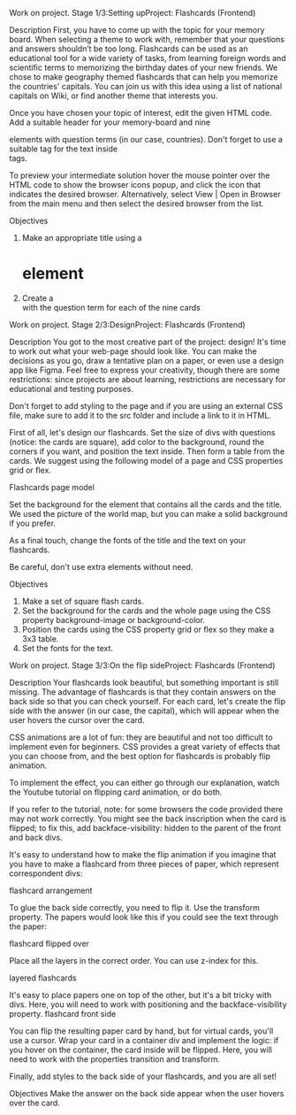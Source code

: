 Work on project. Stage 1/3:Setting upProject: Flashcards (Frontend)


Description
First, you have to come up with the topic for your memory board. When selecting a theme to work with, remember that your questions and answers shouldn’t be too long. Flashcards can be used as an educational tool for a wide variety of tasks, from learning foreign words and scientific terms to memorizing the birthday dates of your new friends. We chose to make geography themed flashcards that can help you memorize the countries' capitals. You can join us with this idea using a list of national capitals on Wiki, or find another theme that interests you.

Once you have chosen your topic of interest, edit the given HTML code. Add a suitable header for your memory-board and nine <div> elements with question terms (in our case, countries). Don't forget to use a suitable tag for the text inside <div> tags.

To preview your intermediate solution hover the mouse pointer over the HTML code to show the browser icons popup, and click the icon that indicates the desired browser. Alternatively, select View | Open in Browser from the main menu and then select the desired browser from the list.

Objectives
1. Make an appropriate title using a <h1> element
2. Create a <div> with the question term for each of the nine cards




Work on project. Stage 2/3:DesignProject: Flashcards (Frontend)


Description
You got to the most creative part of the project: design! It's time to work out what your web-page should look like. You can make the decisions as you go, draw a tentative plan on a paper, or even use a design app like Figma. Feel free to express your creativity, though there are some restrictions: since projects are about learning, restrictions are necessary for educational and testing purposes.

Don't forget to add styling to the page and if you are using an external CSS file, make sure to add it to the src folder and include a link to it in HTML.

First of all, let's design our flashcards. Set the size of divs with questions (notice: the cards are square), add color to the background, round the corners if you want, and position the text inside. Then form a table from the cards. We suggest using the following model of a page and CSS properties grid or flex.

Flashcards page model

Set the background for the element that contains all the cards and the title. We used the picture of the world map, but you can make a solid background if you prefer.

As a final touch, change the fonts of the title and the text on your flashcards.

Be careful, don't use extra elements without need.

Objectives
1. Make a set of square flash cards.
2. Set the background for the cards and the whole page using the CSS property background-image or background-color.
3. Position the cards using the CSS property grid or flex so they make a 3x3 table.
4. Set the fonts for the text.




Work on project. Stage 3/3:On the flip sideProject: Flashcards (Frontend)

Description
Your flashcards look beautiful, but something important is still missing. The advantage of flashcards is that they contain answers on the back side so that you can check yourself. For each card, let's create the flip side with the answer (in our case, the capital), which will appear when the user hovers the cursor over the card.

CSS animations are a lot of fun: they are beautiful and not too difficult to implement even for beginners. CSS provides a great variety of effects that you can choose from, and the best option for flashcards is probably flip animation.

To implement the effect, you can either go through our explanation, watch the Youtube tutorial on flipping card animation, or do both.

If you refer to the tutorial, note: for some browsers the code provided there may not work correctly. You might see the back inscription when the card is flipped; to fix this, add backface-visibility: hidden to the parent of the front and back divs.

It's easy to understand how to make the flip animation if you imagine that you have to make a flashcard from three pieces of paper, which represent correspondent divs:

flashcard arrangement

To glue the back side correctly, you need to flip it. Use the transform property. The papers would look like this if you could see the text through the paper:

flashcard flipped over

Place all the layers in the correct order. You can use z-index for this.

layered flashcards

It's easy to place papers one on top of the other, but it's a bit tricky with divs. Here, you will need to work with positioning and the backface-visibility property.
flashcard front side

You can flip the resulting paper card by hand, but for virtual cards, you'll use a cursor. Wrap your card in a container div and implement the logic: if you hover on the container, the card inside will be flipped. Here, you will need to work with the properties transition and transform.

Finally, add styles to the back side of your flashcards, and you are all set!

Objectives
Make the answer on the back side appear when the user hovers over the card.



